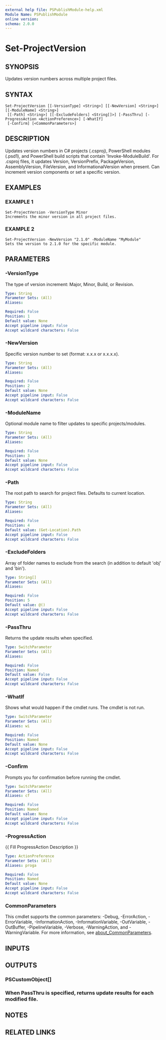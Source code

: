 ```yaml
---
external help file: PSPublishModule-help.xml
Module Name: PSPublishModule
online version:
schema: 2.0.0
---
```


# Set-ProjectVersion

## SYNOPSIS
Updates version numbers across multiple project files.

## SYNTAX

```
Set-ProjectVersion [[-VersionType] <String>] [[-NewVersion] <String>] [[-ModuleName] <String>]
 [[-Path] <String>] [[-ExcludeFolders] <String[]>] [-PassThru] [-ProgressAction <ActionPreference>] [-WhatIf]
 [-Confirm] [<CommonParameters>]
```

## DESCRIPTION
Updates version numbers in C# projects (.csproj), PowerShell modules (.psd1),
and PowerShell build scripts that contain 'Invoke-ModuleBuild'.
For .csproj files, it updates Version, VersionPrefix, PackageVersion, AssemblyVersion, FileVersion, and InformationalVersion when present.
Can increment
version components or set a specific version.

## EXAMPLES

### EXAMPLE 1
```
Set-ProjectVersion -VersionType Minor
Increments the minor version in all project files.
```

### EXAMPLE 2
```
Set-ProjectVersion -NewVersion "2.1.0" -ModuleName "MyModule"
Sets the version to 2.1.0 for the specific module.
```

## PARAMETERS

### -VersionType
The type of version increment: Major, Minor, Build, or Revision.

```yaml
Type: String
Parameter Sets: (All)
Aliases:

Required: False
Position: 1
Default value: None
Accept pipeline input: False
Accept wildcard characters: False
```

### -NewVersion
Specific version number to set (format: x.x.x or x.x.x.x).

```yaml
Type: String
Parameter Sets: (All)
Aliases:

Required: False
Position: 2
Default value: None
Accept pipeline input: False
Accept wildcard characters: False
```

### -ModuleName
Optional module name to filter updates to specific projects/modules.

```yaml
Type: String
Parameter Sets: (All)
Aliases:

Required: False
Position: 3
Default value: None
Accept pipeline input: False
Accept wildcard characters: False
```

### -Path
The root path to search for project files.
Defaults to current location.

```yaml
Type: String
Parameter Sets: (All)
Aliases:

Required: False
Position: 4
Default value: (Get-Location).Path
Accept pipeline input: False
Accept wildcard characters: False
```

### -ExcludeFolders
Array of folder names to exclude from the search (in addition to default 'obj' and 'bin').

```yaml
Type: String[]
Parameter Sets: (All)
Aliases:

Required: False
Position: 5
Default value: @()
Accept pipeline input: False
Accept wildcard characters: False
```

### -PassThru
Returns the update results when specified.

```yaml
Type: SwitchParameter
Parameter Sets: (All)
Aliases:

Required: False
Position: Named
Default value: False
Accept pipeline input: False
Accept wildcard characters: False
```

### -WhatIf
Shows what would happen if the cmdlet runs.
The cmdlet is not run.

```yaml
Type: SwitchParameter
Parameter Sets: (All)
Aliases: wi

Required: False
Position: Named
Default value: None
Accept pipeline input: False
Accept wildcard characters: False
```

### -Confirm
Prompts you for confirmation before running the cmdlet.

```yaml
Type: SwitchParameter
Parameter Sets: (All)
Aliases: cf

Required: False
Position: Named
Default value: None
Accept pipeline input: False
Accept wildcard characters: False
```

### -ProgressAction
{{ Fill ProgressAction Description }}

```yaml
Type: ActionPreference
Parameter Sets: (All)
Aliases: proga

Required: False
Position: Named
Default value: None
Accept pipeline input: False
Accept wildcard characters: False
```

### CommonParameters
This cmdlet supports the common parameters: -Debug, -ErrorAction, -ErrorVariable, -InformationAction, -InformationVariable, -OutVariable, -OutBuffer, -PipelineVariable, -Verbose, -WarningAction, and -WarningVariable. For more information, see [about_CommonParameters](http://go.microsoft.com/fwlink/?LinkID=113216).

## INPUTS

## OUTPUTS

### PSCustomObject[]
### When PassThru is specified, returns update results for each modified file.
## NOTES

## RELATED LINKS
